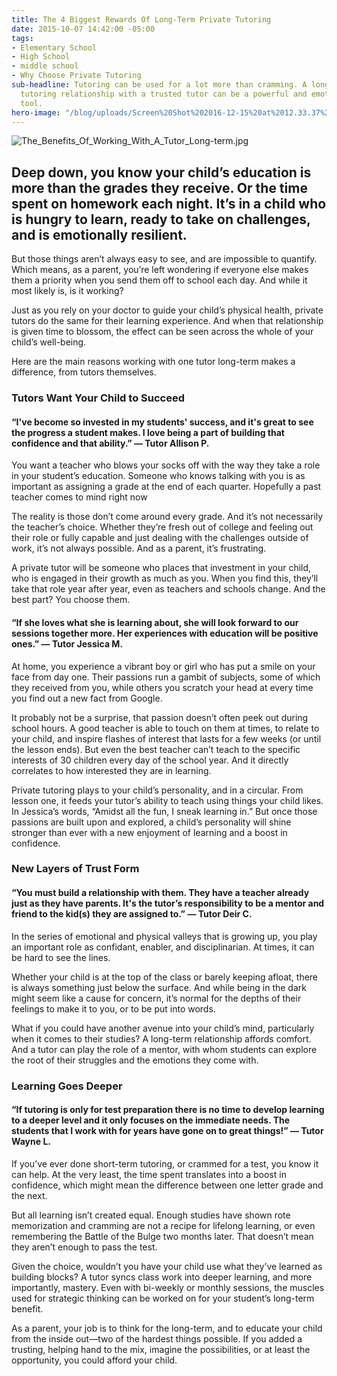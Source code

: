 ```yaml
---
title: The 4 Biggest Rewards Of Long-Term Private Tutoring
date: 2015-10-07 14:42:00 -05:00
tags:
- Elementary School
- High School
- middle school
- Why Choose Private Tutoring
sub-headline: Tutoring can be used for a lot more than cramming. A long-term private
  tutoring relationship with a trusted tutor can be a powerful and emotional learning
  tool.
hero-image: "/blog/uploads/Screen%20Shot%202016-12-15%20at%2012.33.37%20PM%20(1).png"
---
```


![The_Benefits_Of_Working_With_A_Tutor_Long-term.jpg](/blog/uploads/The_Benefits_Of_Working_With_A_Tutor_Long-term.jpg)

## Deep down, you know your child’s education is more than the grades they receive. Or the time spent on homework each night. It’s in a child who is hungry to learn, ready to take on challenges, and is emotionally resilient.

But those things aren’t always easy to see, and are impossible to quantify. Which means, as a parent, you’re left wondering if everyone else makes them a priority when you send them off to school each day. And while it most likely is, is it working?

Just as you rely on your doctor to guide your child’s physical health, private tutors do the same for their learning experience. And when that relationship is given time to blossom, the effect can be seen across the whole of your child’s well-being.

Here are the main reasons working with one tutor long-term makes a difference, from tutors themselves.

### Tutors Want Your Child to Succeed

#### “I've become so invested in my students' success, and it's great to see the progress a student makes. I love being a part of building that confidence and that ability.” — Tutor Allison P.

You want a teacher who blows your socks off with the way they take a role in your student’s education. Someone who knows talking with you is as important as assigning a grade at the end of each quarter. Hopefully a past teacher comes to mind right now

The reality is those don’t come around every grade. And it’s not necessarily the teacher’s choice. Whether they’re fresh out of college and feeling out their role or fully capable and just dealing with the challenges outside of work, it’s not always possible. And as a parent, it’s frustrating.

A private tutor will be someone who places that investment in your child, who is engaged in their growth as much as you. When you find this, they’ll take that role year after year, even as teachers and schools change. And the best part? You choose them.

#### “If she loves what she is learning about, she will look forward to our sessions together more. Her experiences with education will be positive ones.” — Tutor Jessica M.

At home, you experience a vibrant boy or girl who has put a smile on your face from day one. Their passions run a gambit of subjects, some of which they received from you, while others you scratch your head at every time you find out a new fact from Google.

It probably not be a surprise, that passion doesn’t often peek out during school hours. A good teacher is able to touch on them at times, to relate to your child, and inspire flashes of interest that lasts for a few weeks (or until the lesson ends). But even the best teacher can’t teach to the specific interests of 30 children every day of the school year. And it directly correlates to how interested they are in learning.

Private tutoring plays to your child’s personality, and in a circular. From lesson one, it feeds your tutor’s ability to teach using things your child likes. In Jessica’s words, “Amidst all the fun, I sneak learning in.” But once those passions are built upon and explored, a child’s personality will shine stronger than ever with a new enjoyment of learning and a boost in confidence.

### New Layers of Trust Form

#### “You must build a relationship with them. They have a teacher already just as they have parents. It's the tutor’s responsibility to be a mentor and friend to the kid(s) they are assigned to.” — Tutor Deir C.

In the series of emotional and physical valleys that is growing up, you play an important role as confidant, enabler, and disciplinarian. At times, it can be hard to see the lines.

Whether your child is at the top of the class or barely keeping afloat, there is always something just below the surface. And while being in the dark might seem like a cause for concern, it’s normal for the depths of their feelings to make it to you, or to be put into words.

What if you could have another avenue into your child’s mind, particularly when it comes to their studies? A long-term relationship affords comfort. And a tutor can play the role of a mentor, with whom students can explore the root of their struggles and the emotions they come with.

### Learning Goes Deeper

#### “If tutoring is only for test preparation there is no time to develop learning to a deeper level and it only focuses on the immediate needs. The students that I work with for years have gone on to great things!” — Tutor Wayne L.

If you’ve ever done short-term tutoring, or crammed for a test, you know it can help. At the very least, the time spent translates into a boost in confidence, which might mean the difference between one letter grade and the next.

But all learning isn’t created equal. Enough studies have shown rote memorization and cramming are not a recipe for lifelong learning, or even remembering the Battle of the Bulge two months later. That doesn’t mean they aren’t enough to pass the test.

Given the choice, wouldn’t you have your child use what they’ve learned as building blocks? A tutor syncs class work into deeper learning, and more importantly, mastery. Even with bi-weekly or monthly sessions, the muscles used for strategic thinking can be worked on for your student’s long-term benefit.

As a parent, your job is to think for the long-term, and to educate your child from the inside out—two of the hardest things possible. If you added a trusting, helping hand to the mix, imagine the possibilities, or at least the opportunity, you could afford your child.
